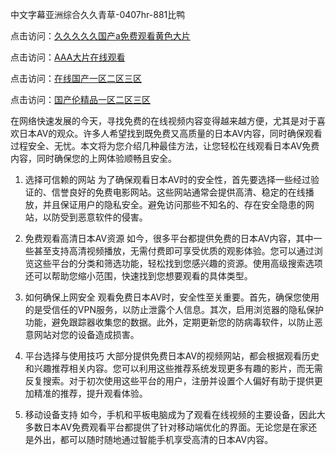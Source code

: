 
中文字幕亚洲综合久久青草-0407hr-881比鸭


点击访问：<a href="https://rtj-3zo.pages.dev/">久久久久久国产a免费观看黄色大片</a>

点击访问：<a href="https://gfd-5xg.pages.dev/">AAA大片在线观看</a>

点击访问：<a href="https://vassv.pages.dev/">在线国产一区二区三区</a>

点击访问：<a href="https://fdhf-454.pages.dev/">国产伦精品一区二区三区</a>


在网络快速发展的今天，寻找免费的在线视频内容变得越来越方便，尤其是对于喜欢日本AV的观众。许多人希望找到既免费又高质量的日本AV内容，同时确保观看过程安全、无忧。本文将为您介绍几种最佳方法，让您轻松在线观看日本AV免费内容，同时确保您的上网体验顺畅且安全。

1. 选择可信赖的网站
为了确保观看日本AV时的安全性，首先要选择一些经过验证的、信誉良好的免费电影网站。这些网站通常会提供高清、稳定的在线播放，并且保证用户的隐私安全。避免访问那些不知名的、存在安全隐患的网站，以防受到恶意软件的侵害。

2. 免费观看高清日本AV资源
如今，很多平台都提供免费的日本AV内容，其中一些甚至支持高清视频播放，无需付费即可享受优质的观影体验。您可以通过浏览这些平台的分类和筛选功能，轻松找到您感兴趣的资源。使用高级搜索选项还可以帮助您缩小范围，快速找到您想要观看的具体类型。

3. 如何确保上网安全
观看免费日本AV时，安全性至关重要。首先，确保您使用的是受信任的VPN服务，以防止泄露个人信息。其次，启用浏览器的隐私保护功能，避免跟踪器收集您的数据。此外，定期更新您的防病毒软件，以防止恶意网站对您的设备造成损害。

4. 平台选择与使用技巧
大部分提供免费日本AV的视频网站，都会根据观看历史和兴趣推荐相关内容。您可以利用这些推荐系统发现更多有趣的影片，而无需反复搜索。对于初次使用这些平台的用户，注册并设置个人偏好有助于提供更加精准的推荐，提升观看体验。

5. 移动设备支持
如今，手机和平板电脑成为了观看在线视频的主要设备，因此大多数日本AV免费观看平台都提供了针对移动端优化的界面。无论您是在家还是外出，都可以随时随地通过智能手机享受高清的日本AV内容。

<span style="display:none;">[Canonical link]( https://github.com/th20250704/534562 ）</span>
